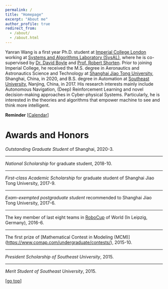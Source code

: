 ```yaml
---
permalink: /
title: "Homepage"
excerpt: "About me"
author_profile: true
redirect_from: 
  - /about/
  - /about.html
---
```


Yanran Wang is a first year Ph.D. student at [Imperial College London](https://www.imperial.ac.uk/) working at [Systems and Algorithms Laboratory (SysAL)](https://www.imperial.ac.uk/systems-algorithms-design-lab/), where he is co-supervised by [Dr. David Boyle](https://www.imperial.ac.uk/people/david.boyle) and [Prof. Robert Shorten](https://robertshorten.com/). Prior to joining Imperial College, he received the M.S. degree in Aeronautics and Astronautics Science and Technology at [Shanghai Jiao Tong University](https://www.sjtu.edu.cn/), Shanghai, China, in 2020, and B.S. degree in Automation at [Southeast University](https://www.seu.edu.cn/), Nanjing, China, in 2017. His research interests mainly include Autonomous Navigation, (Deep) Reinforcement Learning and novel decision-making approaches in Cyber-physical Systems. Particularly, he is interested in the theories and algorithms that empower machine to see and think more intelligent.

**Reminder** [[Calendar](https://aideadlin.es/?sub=ML,RO)] 

Awards and Honors
===  
*Outstanding Graduate Student* of Shanghai, 2020-3.

---
*National Scholarship* for graduate student, 2018-10.

---
*First-class Academic Scholarship* for graduate student of Shanghai Jiao Tong University, 2017-9.

---
*Exam-exempted postgraduate student* recommended to Shanghai Jiao Tong University, 2017-6.

---
The key member of last eight teams in [RoboCup](https://www.robocup.org/) of World (In Leipzig, Germany), 2016-6.

---
The first prize of [Mathematical Contest in Modeling (MCM)] (https://www.comap.com/undergraduate/contests/), 2015-10.

---
*President Scholarship of Southeast University*, 2015.

---
*Merit Student of Southeast University*, 2015.


[[go top](https://yrwang501.github.io/)]  
